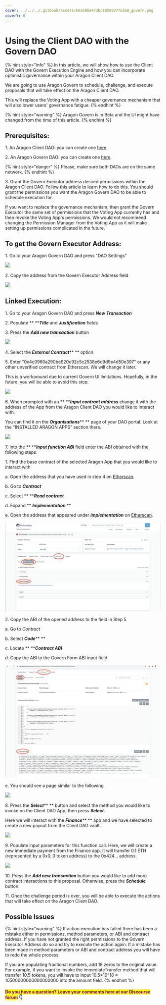 ```yaml
---
cover: ../../../.gitbook/assets/60a39be473bc185893775da8_govern.png
coverY: 0
---
```


# Using the Client DAO with the Govern DAO

{% hint style="info" %}
In this article, we will show how to use the Client DAO with the Govern Execution Engine and how you can incorporate optimistic governance within your Aragon Client DAO.&#x20;

We are going to use Aragon Govern to schedule, challenge, and execute proposals that will take effect on the Aragon Client DAO.&#x20;

This will replace the Voting App with a cheaper governance mechanism that will also lower users' governance fatigue.
{% endhint %}

{% hint style="warning" %}
Aragon Govern is in Beta and the UI might have changed from the time of this article.&#x20;
{% endhint %}

## Prerequisites:

1\. An Aragon Client DAO: you can create one [here](https://client.aragon.org).

2\. An Aragon Govern DAO: you can create one [here](https://aragon.org/aragon-govern).

{% hint style="danger" %}
Please, make sure both DAOs are on the same network.
{% endhint %}

3\. Grant the Govern Executor address desired permissions within the Aragon Client DAO. Follow [this](../aragon-client/explore-template-dao/system-setting/permissions-setting.md) article to learn how to do this. You should grant the permissions you want the Aragon Govern DAO to be able to schedule execution for.&#x20;

If you want to replace the governance mechanism, then grant the Govern Executor the same set of permissions that the Voting App currently has and then revoke the Voting App's permissions. We would not recommend changing the Permission Manager from the Voting App as it will make setting up permissions complicated in the future.

## To get the Govern Executor Address:

1\. Go to your Aragon Govern DAO and press "DAO Settings"&#x20;

![](https://d33v4339jhl8k0.cloudfront.net/docs/assets/5c98a4fe0428633d2cf3fcf7/images/61127c93b55c2b04bf6dcebe/file-TKEUQTEflm.png)

2\. Copy the address from the Govern Executor Address field&#x20;

![](https://d33v4339jhl8k0.cloudfront.net/docs/assets/5c98a4fe0428633d2cf3fcf7/images/61127cbfb55c2b04bf6dcec3/file-ywEiJaplN9.png)

## Linked Execution:

1\. Go to your Aragon Govern DAO and press _**New Transaction**_

2\. Populate ** **_**Title**_ and _**Justification**_ fields

3\. Press the _**Add new transaction**_ button

![](https://d33v4339jhl8k0.cloudfront.net/docs/assets/5c98a4fe0428633d2cf3fcf7/images/61127d6664a230081ba1dc1f/file-aOxPU2RNOl.png)

4\. Select the _**External Contract**_** ** option

5\. Enter "0x4c0960a290be920c92c5c2538e6d9d9e4d50e397" or any other unverified contract from Etherscan. We will change it later.&#x20;

This is a workaround due to current Govern UI limitations. Hopefully, in the future, you will be able to avoid this step.

![](https://d33v4339jhl8k0.cloudfront.net/docs/assets/5c98a4fe0428633d2cf3fcf7/images/61127efa6ffe270af2a9766e/file-lPh3S1aIUP.png)

6\. When prompted with an ** **_**Input contract address**_ change it with the address of the App from the Aragon Client DAO you would like to interact with.

You can find it on the _**Organisations**_** ** page of your DAO portal. Look at the "INSTALLED ARAGON APPS" section there.

![](https://d33v4339jhl8k0.cloudfront.net/docs/assets/5c98a4fe0428633d2cf3fcf7/images/610d1014766e8844fc34e2cd/file-8cuqErvYC1.png)

7\. Into the ** **_**Input function ABI**_ field enter the ABI obtained with the following steps:



1\. Find the base contract of the selected Aragon App that you would like to interact with&#x20;

a. Open the address that you have used in step 4 on [Etherscan](https://etherscan.io).&#x20;

b. Go to _**Contract**_

c. Select ** **_**Read contract**_

d. Expand ** **_**Implementation**_** **&#x20;

e. Open the address that appeared under _**implementation**_ on [Etherscan](https://etherscan.io).&#x20;

![](../../../.gitbook/assets/file-g3POvBnP7e.png)

2\. Copy the ABI of the opened address to the field in Step 5&#x20;

a. Go to _Contract_

b. Select _**Code**_** **&#x20;

c. Locate ** **_**Contract ABI**_&#x20;

d. Copy the ABI to the Govern Form ABI input field&#x20;

![](../../../.gitbook/assets/file-nCgkCpoDAD.png)

e. You should see a page similar to the following

![](https://d33v4339jhl8k0.cloudfront.net/docs/assets/5c98a4fe0428633d2cf3fcf7/images/611280b56ffe270af2a97676/file-PXPncUqoqC.png)

8\. Press the _**Select**_** ** button and select the method you would like to invoke on the Client DAO App, then press _**Select**_.

Here we will interact with the _**Finance**_** ** app and we have selected to create a new payout from the Client DAO vault.

![](https://d33v4339jhl8k0.cloudfront.net/docs/assets/5c98a4fe0428633d2cf3fcf7/images/611281d4b55c2b04bf6dcede/file-bLujO4lFMW.png)

9\. Populate input parameters for this function call. Here, we will create a new immediate payment from the Finance app. It will transfer 0.1 ETH (represented by a 0x0..0 token address) to the 0x424... address.&#x20;

![](https://d33v4339jhl8k0.cloudfront.net/docs/assets/5c98a4fe0428633d2cf3fcf7/images/61128276b37d837a3d0e2588/file-xmRD6BPguS.png)

10\. Press the _**Add new transaction**_ button you would like to add more contract interactions to this proposal. Otherwise, press the _**Schedule**_ button.

11\. Once the challenge period is over, you will be able to execute the actions that will take effect on the Aragon Client DAO.

## Possible Issues

{% hint style="warning" %}
If action execution has failed there has been a mistake either in permissions, method parameters, or ABI and contract address. If you have not granted the right permissions to the Govern Executor Address do so and try to execute the action again. If a mistake has been made in method parameters or ABI and contract address you will have to redo the whole process.&#x20;

If you are populating fractional numbers, add 18 zeros to the original value. For example, if you want to invoke the immediateTransfer method that will transfer 10.5 tokens, you will have to input 10.5\*10^18 = 10500000000000000000 into the amount field.&#x20;
{% endhint %}



#### <mark style="color:purple;">Do you have a question? Leave your comments here at our Discourse forum</mark> 👇

